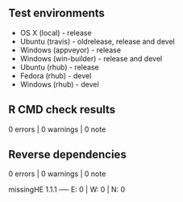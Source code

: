 ## Test environments

* OS X (local) - release
* Ubuntu (travis) - oldrelease, release and devel
* Windows (appveyor) - release
* Windows (win-builder) - release and devel
* Ubuntu (rhub) - release
* Fedora (rhub) - devel
* Windows (rhub) - devel 

## R CMD check results

0 errors | 0 warnings | 0 note

## Reverse dependencies

0 errors | 0 warnings | 0 note

missingHE 1.1.1                           ── E: 0     | W: 0     | N: 0  
